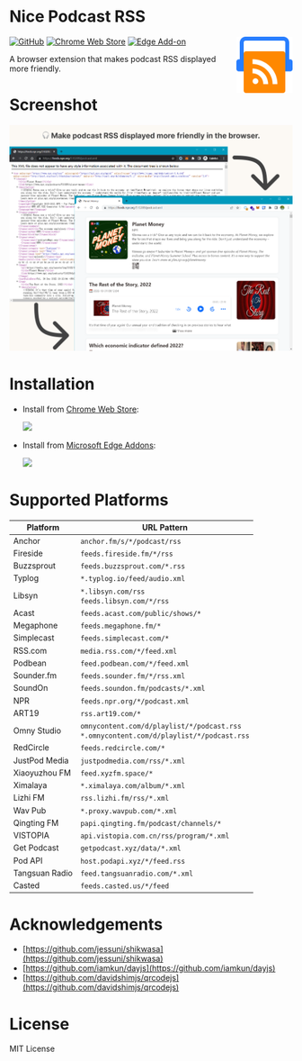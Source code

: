 # Nice Podcast RSS

<img src="./icons/icon.svg" width="100" height="100" align="right" />

[![GitHub](https://img.shields.io/github/license/LGiki/nice-podcast-rss?style=flat-square)](LICENSE) [![Chrome Web Store](https://img.shields.io/chrome-web-store/v/ofofpfeldepmeolpbcmehmfgakjnlekf?color=red&logo=google-chrome&logoColor=white&style=flat-square)](https://chrome.google.com/webstore/detail/nice-podcast-rss/ofofpfeldepmeolpbcmehmfgakjnlekf) [![Edge Add-on](https://img.shields.io/badge/dynamic/json?label=edge%20add-on&prefix=v&color=red&logo=microsoftedge&logoColor=white&style=flat-square&query=%24.version&url=https%3A%2F%2Fmicrosoftedge.microsoft.com%2Faddons%2Fgetproductdetailsbycrxid%2Fjiajdakidkmamepkdaclhefhfjnikhpc)](https://microsoftedge.microsoft.com/addons/detail/nice-podcast-rss/jiajdakidkmamepkdaclhefhfjnikhpc)


A browser extension that makes podcast RSS displayed more friendly.

# Screenshot

![](screenshot.png)

# Installation

- Install from [Chrome Web Store](https://chrome.google.com/webstore/detail/ofofpfeldepmeolpbcmehmfgakjnlekf):

  [<img src="https://user-images.githubusercontent.com/20807713/212001658-8252c4b5-dce3-4571-bd8f-cc4695876555.svg" style="width:300px" />](https://chrome.google.com/webstore/detail/ofofpfeldepmeolpbcmehmfgakjnlekf)

- Install from [Microsoft Edge Addons](https://microsoftedge.microsoft.com/addons/detail/nice-podcast-rss/jiajdakidkmamepkdaclhefhfjnikhpc):

  [<img src="https://user-images.githubusercontent.com/20807713/212001768-365fc123-cfaa-4dfa-b88c-8d5aa9352820.png" style="width:300px" />](https://microsoftedge.microsoft.com/addons/detail/nice-podcast-rss/jiajdakidkmamepkdaclhefhfjnikhpc)

# Supported Platforms

| Platform       | URL Pattern                                                  |
| -------------- | ------------------------------------------------------------ |
| Anchor         | `anchor.fm/s/*/podcast/rss`                                  |
| Fireside       | `feeds.fireside.fm/*/rss`                                    |
| Buzzsprout     | `feeds.buzzsprout.com/*.rss`                                 |
| Typlog         | `*.typlog.io/feed/audio.xml`                                 |
| Libsyn         | `*.libsyn.com/rss`<br />`feeds.libsyn.com/*/rss`             |
| Acast          | `feeds.acast.com/public/shows/*`                             |
| Megaphone      | `feeds.megaphone.fm/*`                                       |
| Simplecast     | `feeds.simplecast.com/*`                                     |
| RSS.com        | `media.rss.com/*/feed.xml`                                   |
| Podbean        | `feed.podbean.com/*/feed.xml`                                |
| Sounder.fm     | `feeds.sounder.fm/*/rss.xml`                                 |
| SoundOn        | `feeds.soundon.fm/podcasts/*.xml`                            |
| NPR            | `feeds.npr.org/*/podcast.xml`                                |
| ART19          | `rss.art19.com/*`                                            |
| Omny Studio    | `omnycontent.com/d/playlist/*/podcast.rss`<br />`*.omnycontent.com/d/playlist/*/podcast.rss` |
| RedCircle      | `feeds.redcircle.com/*`                                      |
| JustPod Media  | `justpodmedia.com/rss/*.xml`                                 |
| Xiaoyuzhou FM  | `feed.xyzfm.space/*`                                         |
| Ximalaya       | `*.ximalaya.com/album/*.xml`                                 |
| Lizhi FM       | `rss.lizhi.fm/rss/*.xml`                                     |
| Wav Pub        | `*.proxy.wavpub.com/*.xml`                                   |
| Qingting FM    | `papi.qingting.fm/podcast/channels/*`                        |
| VISTOPIA       | `api.vistopia.com.cn/rss/program/*.xml`                      |
| Get Podcast    | `getpodcast.xyz/data/*.xml`                                  |
| Pod API        | `host.podapi.xyz/*/feed.rss`                                 |
| Tangsuan Radio | `feed.tangsuanradio.com/*.xml`                               |
| Casted         | `feeds.casted.us/*/feed`                                     |

# Acknowledgements

- [https://github.com/jessuni/shikwasa](https://github.com/jessuni/shikwasa)
- [https://github.com/iamkun/dayjs](https://github.com/iamkun/dayjs)
- [https://github.com/davidshimjs/qrcodejs](https://github.com/davidshimjs/qrcodejs)

# License

MIT License